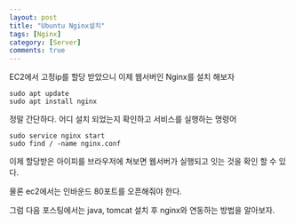 ```yaml
---
layout: post
title: "Ubuntu Nginx설치"
tags: [Nginx]
category: [Server]
comments: true
---
```


EC2에서 고정ip를 할당 받았으니 이제 웹서버인 Nginx를 설치 해보자

```shell
sudo apt update
sudo apt install nginx
```
정말 간단하다.
어디 설치 되었는지 확인하고 서비스를 실행하는 명령어

```shell
sudo service nginx start
sudo find / -name nginx.conf
```

이제 할당받은 아이피를 브라우저에 쳐보면 웹서버가 실행되고 잇는 것을 확인 할 수 있다.

물론 ec2에서는 인바운드 80포트를 오픈해줘야 한다.

그럼 다음 포스팅에서는 java, tomcat 설치 후 nginx와 연동하는 방법을 알아보자.